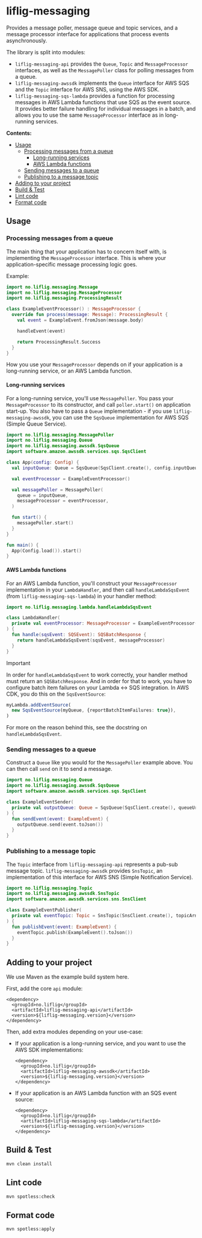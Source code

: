 # liflig-messaging

Provides a message poller, message queue and topic services, and a message processor interface for
applications that process events asynchronously.

The library is split into modules:

- `liflig-messaging-api` provides the `Queue`, `Topic` and `MessageProcessor` interfaces, as well as
  the `MessagePoller` class for polling messages from a queue.
- `liflig-messaging-awssdk` implements the `Queue` interface for AWS SQS and the `Topic` interface
  for AWS SNS, using the AWS SDK.
- `liflig-messaging-sqs-lambda` provides a function for processing messages in AWS Lambda functions
  that use SQS as the event source. It provides better failure handling for individual messages in
  a batch, and allows you to use the same `MessageProcessor` interface as in long-running services.

**Contents:**

- [Usage](#usage)
  - [Processing messages from a queue](#processing-messages-from-a-queue)
    - [Long-running services](#long-running-services)
    - [AWS Lambda functions](#aws-lambda-functions)
  - [Sending messages to a queue](#sending-messages-to-a-queue)
  - [Publishing to a message topic](#publishing-to-a-message-topic)
- [Adding to your project](#adding-to-your-project)
- [Build & Test](#build--test)
- [Lint code](#lint-code)
- [Format code](#format-code)

## Usage

### Processing messages from a queue

The main thing that your application has to concern itself with, is implementing the
`MessageProcessor` interface. This is where your application-specific message processing logic goes.

Example:

```kotlin
import no.liflig.messaging.Message
import no.liflig.messaging.MessageProcessor
import no.liflig.messaging.ProcessingResult

class ExampleEventProcessor() : MessageProcessor {
  override fun process(message: Message): ProcessingResult {
    val event = ExampleEvent.fromJson(message.body)

    handleEvent(event)

    return ProcessingResult.Success
  }
}
```

How you use your `MessageProcessor` depends on if your application is a long-running service, or an
AWS Lambda function.

#### Long-running services

For a long-running service, you'll use `MessagePoller`. You pass your `MessageProcessor` to its
constructor, and call `poller.start()` on application start-up. You also have to pass a `Queue`
implementation - if you use `liflig-messaging-awssdk`, you can use the `SqsQueue` implementation
for AWS SQS (Simple Queue Service).

```kotlin
import no.liflig.messaging.MessagePoller
import no.liflig.messaging.Queue
import no.liflig.messaging.awssdk.SqsQueue
import software.amazon.awssdk.services.sqs.SqsClient

class App(config: Config) {
  val inputQueue: Queue = SqsQueue(SqsClient.create(), config.inputQueueUrl)

  val eventProcessor = ExampleEventProcessor()

  val messagePoller = MessagePoller(
    queue = inputQueue,
    messageProcessor = eventProcessor,
  )

  fun start() {
    messagePoller.start()
  }
}

fun main() {
  App(Config.load()).start()
}
```

#### AWS Lambda functions

For an AWS Lambda function, you'll construct your `MessageProcessor` implementation in your
`LambdaHandler`, and then call `handleLambdaSqsEvent` (from `liflig-messaging-sqs-lambda`) in your
handler method:

```kotlin
import no.liflig.messaging.lambda.handleLambdaSqsEvent

class LambdaHandler(
  private val eventProcessor: MessageProcessor = ExampleEventProcessor(),
) {
  fun handle(sqsEvent: SQSEvent): SQSBatchResponse {
    return handleLambdaSqsEvent(sqsEvent, messageProcessor)
  }
}
```

> [!IMPORTANT]
>
> In order for `handleLambdaSqsEvent` to work correctly, your handler method must return an
> `SQSBatchResponse`. And in order for that to work, you have to configure batch item failures on
> your Lambda <-> SQS integration. In AWS CDK, you do this on the `SqsEventSource`:
> ```ts
> myLambda.addEventSource(
>   new SqsEventSource(myQueue, {reportBatchItemFailures: true}),
> )
> ```
> For more on the reason behind this, see the docstring on `handleLambdaSqsEvent`.

### Sending messages to a queue

Construct a `Queue` like you would for the `MessagePoller` example above. You can then call `send`
on it to send a message.

```kotlin
import no.liflig.messaging.Queue
import no.liflig.messaging.awssdk.SqsQueue
import software.amazon.awssdk.services.sqs.SqsClient

class ExampleEventSender(
  private val outputQueue: Queue = SqsQueue(SqsClient.create(), queueUrl = "..."),
) {
  fun sendEvent(event: ExampleEvent) {
    outputQueue.send(event.toJson())
  }
}
```

### Publishing to a message topic

The `Topic` interface from `liflig-messaging-api` represents a pub-sub message topic.
`liflig-messaging-awssdk` provides `SnsTopic`, an implementation of this interface for AWS SNS
(Simple Notification Service).

```kotlin
import no.liflig.messaging.Topic
import no.liflig.messaging.awssdk.SnsTopic
import software.amazon.awssdk.services.sns.SnsClient

class ExampleEventPublisher(
  private val eventTopic: Topic = SnsTopic(SnsClient.create(), topicArn = "..."),
) {
  fun publishEvent(event: ExampleEvent) {
    eventTopic.publish(ExampleEvent().toJson())
  }
}
```

## Adding to your project

We use Maven as the example build system here.

First, add the core `api` module:

```
<dependency>
  <groupId>no.liflig</groupId>
  <artifactId>liflig-messaging-api</artifactId>
  <version>${liflig-messaging.version}</version>
</dependency>
```

Then, add extra modules depending on your use-case:

- If your application is a long-running service, and you want to use the AWS SDK implementations:
  ```
  <dependency>
    <groupId>no.liflig</groupId>
    <artifactId>liflig-messaging-awssdk</artifactId>
    <version>${liflig-messaging.version}</version>
  </dependency>
  ```
- If your application is an AWS Lambda function with an SQS event source:
  ```
  <dependency>
    <groupId>no.liflig</groupId>
    <artifactId>liflig-messaging-sqs-lambda</artifactId>
    <version>${liflig-messaging.version}</version>
  </dependency>
  ```

## Build & Test

```sh
mvn clean install
```

## Lint code

```sh
mvn spotless:check
```

## Format code

```sh
mvn spotless:apply
```

